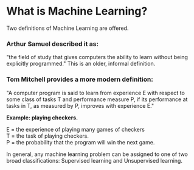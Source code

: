 # What is Machine Learning? <br>

Two definitions of Machine Learning are offered. 
<h3>Arthur Samuel described it as:</h3> "the field of study that gives computers the ability to learn without being explicitly programmed." This is an older, informal definition. <br>

<h3>Tom Mitchell provides a more modern definition:</h3> "A computer program is said to learn from experience E with respect to some class of tasks T and performance measure P, if its performance at tasks in T, as measured by P, improves with experience E." <br>


<strong>Example: playing checkers.</strong>

E = the experience of playing many games of checkers <br>
T = the task of playing checkers. <br>
P = the probability that the program will win the next game. <br>

In general, any machine learning problem can be assigned to one of two broad classifications:
Supervised learning and Unsupervised learning.
